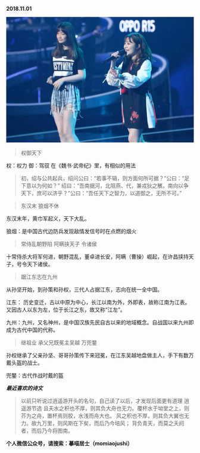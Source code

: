 
          
            
**2018.11.01**



![](img/51001-3ac85028d21017ed.jpeg)



>权御天下



权：权力
御：驾驭
在《魏书·武帝纪》里，有相似的用法
>初，绍与公共起兵，绍问公曰：“若事不辑，则方面何所可据？”公曰：“足下意以为何如？”
绍曰：“吾南据河，北阻燕、代，兼戎狄之觽，南向以争天下，庶可以济乎？”公曰：“吾任天下之智力，以道御之，无所不可。”


>东汉末 狼烟不休



东汉末年，黄巾军起义，天下大乱。

狼烟：是中国古代边防兵发现敌情发信号时在点燃的烟火
>常侍乱朝野陷 阿瞒挟天子 令诸侯



十常侍杀大将军何进，朝野混乱，董卓进长安，阿瞒（曹操）崛起，在许昌挟持天子，号令天下诸侯。
>踞江东志在九州



从孙坚开始，到孙策和孙权，三代人占据江东，志向在统一全中国。

江东： 历史变迁，古以中原为中心，长江以南为外，外即表，故称江南为江表。又因古人以东为左，位于长江之东，故又称“江左”。

九州：九州，又名神州，是中国汉族先民自古以来的地域概念。自战国以来九州即成为古代中国的代称。
>继祖业 承父兄既冕主吴越 万兜鍪



孙权继承了父亲孙坚、哥哥孙策传下来冠冕，在江东吴越地盘做主人，手下有数万戴头盔的战士。

兜鍪：古代作战时戴的盔


***最近喜欢的诗文***
>以前只听说过逍遥游开头的名句，自己读了以后，才发现后面更有道理
逍遥游节选
且夫水之积也不厚，则其负大舟也无力。覆杯水于坳堂之上，则芥为之舟，置杯焉则胶，水浅而舟大也。
风之积也不厚，则其负大翼也无力。故九万里，则风斯在下矣，而后乃今培风；
背负青天，而莫之夭阏者，而后乃今将图南。




**个人微信公众号，请搜索：摹喵居士（momiaojushi）**

          
        